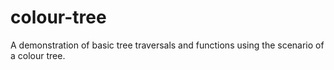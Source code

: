 # colour-tree
A demonstration of basic tree traversals and functions using the scenario of a colour tree.
